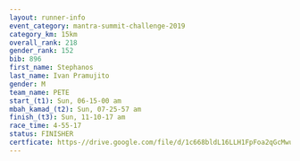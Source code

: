 ```yaml
---
layout: runner-info 
event_category: mantra-summit-challenge-2019 
category_km: 15km 
overall_rank: 218
gender_rank: 152
bib: 896
first_name: Stephanos
last_name: Ivan Pramujito
gender: M
team_name: PETE
start_(t1): Sun, 06-15-00 am
mbah_kamad_(t2): Sun, 07-25-57 am
finish_(t3): Sun, 11-10-17 am
race_time: 4-55-17
status: FINISHER
certficate: https-//drive.google.com/file/d/1c668bldL16LLH1FpFoa2qGcMwudsWR4J/view?usp=sharing
---
```


